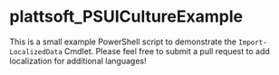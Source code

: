 # plattsoft_PSUICultureExample
This is a small example PowerShell script to demonstrate the
`Import-LocalizedData` Cmdlet. Please feel free to submit a pull request to add
localization for additional languages!